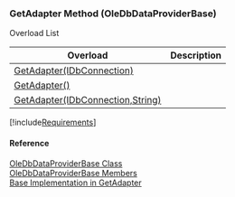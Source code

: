 ﻿### GetAdapter Method (OleDbDataProviderBase)

Overload List

| Overload | Description |
| --- | --- |
| [GetAdapter(IDbConnection)](FChoice.Common~FChoice.Common.Data.OleDbDataProviderBase~GetAdapter(IDbConnection).md) |   |
| [GetAdapter()](FChoice.Common~FChoice.Common.Data.OleDbDataProviderBase~GetAdapter().md) |   |
| [GetAdapter(IDbConnection,String)](FChoice.Common~FChoice.Common.Data.OleDbDataProviderBase~GetAdapter(IDbConnection,String).md) |   |

[!include[Requirements](../partials/requirements.md)]



#### Reference

[OleDbDataProviderBase Class](FChoice.Common~FChoice.Common.Data.OleDbDataProviderBase.md)  
[OleDbDataProviderBase Members](FChoice.Common~FChoice.Common.Data.OleDbDataProviderBase_members.md)  
[Base Implementation in GetAdapter](FChoice.Common~FChoice.Common.Data.DbProvider~GetAdapter.md)